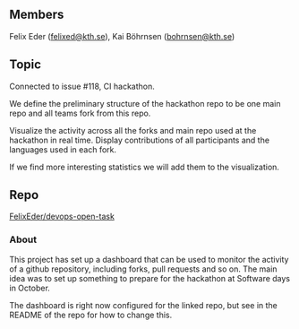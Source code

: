 ## Members
Felix Eder (felixed@kth.se), Kai Böhrnsen (bohrnsen@kth.se)

## Topic
Connected to issue #118, CI hackathon.

We define the preliminary structure of the hackathon repo to be one main repo and all teams fork from this repo.

Visualize the activity across all the forks and main repo used at the hackathon in real time. Display contributions of all participants and the languages used in each fork.

If we find more interesting statistics we will add them to the visualization.

## Repo
[FelixEder/devops-open-task](https://github.com/FelixEder/devops-open-task)

### About

This project has set up a dashboard that can be used to monitor the activity of a github repository, including forks, pull requests and so on. The main idea was to set up something to prepare for the hackathon at Software days in October.

The dashboard is right now configured for the linked repo, but see in the README of the repo for how to change this.